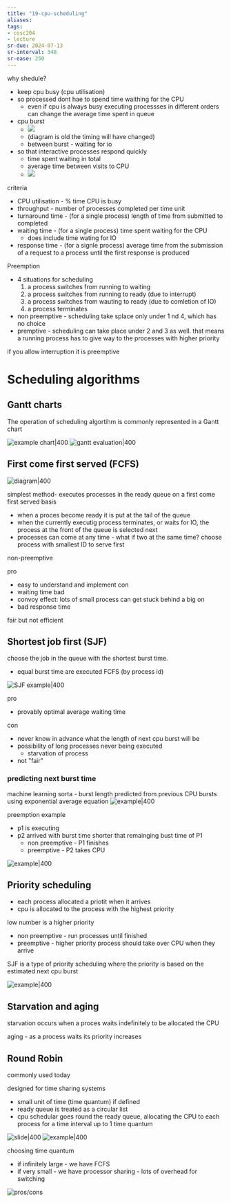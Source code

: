 ```yaml
---
title: "19-cpu-scheduling"
aliases: 
tags: 
- cosc204
- lecture
sr-due: 2024-07-13
sr-interval: 348
sr-ease: 250
---
```


why shedule?
- keep cpu busy (cpu utilisation)
- so processed dont hae to spend time waithing for the CPU
	- even if cpu is always busy executing processses in different orders can change the average time spent in queue
- cpu burst
	- ![](https://i.imgur.com/0eTDVVu.png)
	- (diagram is old the timing will have changed)
	- between burst - waiting for io
- so that interactive processes respond quickly
	- time spent waiting in total
	- average time between visits to CPU
	- ![](https://i.imgur.com/w9H7MZ7.png)

criteria
- CPU utilisation - % time CPU is busy
- throughput - number of processes completed per time unit
- turnaround time - (for a single process) length of time from submitted to completed
- waiting time - (for a single process) time spent waiting for the CPU
	- does include time wating for IO
- response time - (for a signle process) average time from the submission of a request to a process until the first response is produced

Preemption
- 4 situations for scheduling
	1. a process switches from running to waiting
	2. a process switches from running to ready (due to interrupt)
	3. a process switches from wauting to ready (due to comletion of IO)
	4. a process terminates
- non preemptive - scheduling take splace only under 1 nd 4, which has no choice
- premptive - scheduling can take place under 2 and 3 as well. that means a running process has to give way to the processes with higher priority

if you allow interruption it is preemptive

# Scheduling algorithms
## Gantt charts
The operation of  scheduling algortihm is commonly represented in a Gantt chart

![example chart|400](https://i.imgur.com/haqjMOW.png)
![gantt evaluation|400](https://i.imgur.com/iqtT90Q.png)

## First come first served (FCFS)
![diagram|400](https://i.imgur.com/yAd4LRl.png)

simplest method- executes processes in the ready queue on a first come first served basis

- when a proces become ready it is put at the tail of the queue
- when the currently executig process terminates, or waits for IO, the process at the front of the queue is selected next
- processes can come at any time - what if two at the same time? choose process with smallest ID to serve first

non-preemptive

pro
- easy to understand and implement
con
- waiting time bad
- convoy effect: lots of small process can get stuck behind a big on
- bad response time

fair but not efficient

## Shortest job first (SJF)
choose the job in the queue with the shortest burst time.

- equal burst time are executed FCFS (by process id)

![SJF example|400](https://i.imgur.com/nzwBwjc.png)

pro
- provably optimal average waiting time

con
- never know in advance what the length of next cpu burst will be
- possibility of long processes never being executed
	- starvation of process
- not "fair"

### predicting next burst time
machine learning sorta - burst length predicted from previous CPU bursts using exponential average equation
![example|400](https://i.imgur.com/pPydNXN.png)

preemption example
- p1 is executing
- p2 arrived with burst time shorter that remainging bust time of P1
	- non preemptive - P1 finishes
	- preemptive - P2 takes CPU

![example|400](https://i.imgur.com/oJbB3d4.png)

## Priority scheduling
- each process allocated a priotit when it arrives
- cpu is allocated to the process with the highest priority

low number is a higher priority

- non preemptive - run processes until finished
- preemptive - higher priority process should take over CPU when they arrive

SJF is a type of priority scheduling where the priority is based on the estimated next cpu burst

![example|400](https://i.imgur.com/lLhSjtY.png)


## Starvation and aging
starvation occurs when a proces waits indefinitely to be allocated the CPU

aging - as a process waits its priority increases

## Round Robin
commonly used today

designed for time sharing systems
- small unit of time (time quantum) if defined
- ready queue is treated as a circular list
- cpu schedular goes round the ready queue, allocating the CPU to each process for a time interval up to 1 time quantum

![slide|400](https://i.imgur.com/7swmOID.png)
![example|400](https://i.imgur.com/Crl3xOz.png)

choosing time quantum
- if infinitely large - we have FCFS
- if very small - we have processor sharing - lots of overhead for switching

![pros/cons](https://i.imgur.com/aDemb5s.png)
